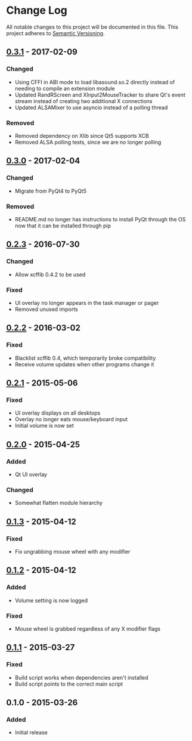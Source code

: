 # Change Log
All notable changes to this project will be documented in this file.
This project adheres to [Semantic Versioning](http://semver.org/).

## [0.3.1] - 2017-02-09
### Changed
- Using CFFI in ABI mode to load libasound.so.2 directly instead of needing to
  compile an extension module
- Updated RandRScreen and XInput2MouseTracker to share Qt's event stream
  instead of creating two additional X connections 
- Updated ALSAMixer to use asyncio instead of a polling thread

### Removed
- Removed dependency on Xlib since Qt5 supports XCB
- Removed ALSA polling tests, since we are no longer polling

## [0.3.0] - 2017-02-04
### Changed
- Migrate from PyQt4 to PyQt5

### Removed
- README.md no longer has instructions to install PyQt through the OS now that
  it can be installed through pip

## [0.2.3] - 2016-07-30
### Changed
- Allow xcffib 0.4.2 to be used

### Fixed
- UI overlay no longer appears in the task manager or pager
- Removed unused imports

## [0.2.2] - 2016-03-02
### Fixed
- Blacklist xcffib 0.4, which temporarily broke compatibility
- Receive volume updates when other programs change it

## [0.2.1] - 2015-05-06
### Fixed
- UI overlay displays on all desktops
- Overlay no longer eats mouse/keyboard input
- Initial volume is now set

## [0.2.0] - 2015-04-25
### Added
- Qt UI overlay

### Changed
- Somewhat flatten module hierarchy

## [0.1.3] - 2015-04-12
### Fixed
- Fix ungrabbing mouse wheel with any modifier

## [0.1.2] - 2015-04-12
### Added
- Volume setting is now logged

### Fixed
- Mouse wheel is grabbed regardless of any X modifier flags

## [0.1.1] - 2015-03-27
### Fixed
- Build script works when dependencies aren't installed
- Build script points to the correct main script

## 0.1.0 - 2015-03-26
### Added
- Initial release

[0.1.1]: https://github.com/cknave/volcorner/compare/volcorner-0.1.0...volcorner-0.1.1
[0.1.2]: https://github.com/cknave/volcorner/compare/volcorner-0.1.1...volcorner-0.1.2
[0.1.3]: https://github.com/cknave/volcorner/compare/volcorner-0.1.2...volcorner-0.1.3
[0.2.0]: https://github.com/cknave/volcorner/compare/volcorner-0.1.3...volcorner-0.2.0
[0.2.1]: https://github.com/cknave/volcorner/compare/volcorner-0.2.0...volcorner-0.2.1
[0.2.2]: https://github.com/cknave/volcorner/compare/volcorner-0.2.1...volcorner-0.2.2
[0.2.3]: https://github.com/cknave/volcorner/compare/volcorner-0.2.2...volcorner-0.2.3
[0.3.0]: https://github.com/cknave/volcorner/compare/volcorner-0.2.3...volcorner-0.3.0
[0.3.1]: https://github.com/cknave/volcorner/compare/volcorner-0.3.0...volcorner-0.3.1

